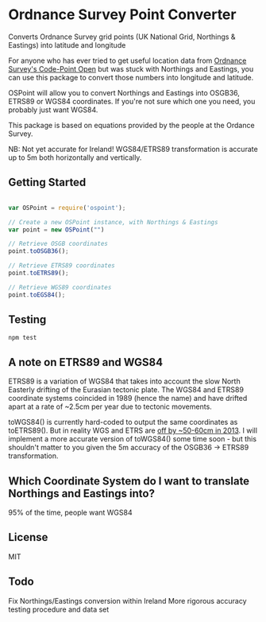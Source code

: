 # Ordnance Survey Point Converter

Converts Ordnance Survey grid points (UK National Grid, Northings & Eastings) into latitude and longitude

For anyone who has ever tried to get useful location data from [Ordnance Survey's Code-Point Open](https://www.ordnancesurvey.co.uk/opendatadownload/products.html) but was stuck with Northings and Eastings, you can use this package to convert those numbers into longitude and latitude.

OSPoint will allow you to convert Northings and Eastings into OSGB36, ETRS89 or WGS84 coordinates. If you're not sure which one you need, you probably just want WGS84.

This package is based on equations provided by the people at the Ordance Survey.

NB: Not yet accurate for Ireland! WGS84/ETRS89 transformation is accurate up to 5m both horizontally and vertically.

## Getting Started

```javascript

var OSPoint = require('ospoint');

// Create a new OSPoint instance, with Northings & Eastings
var point = new OSPoint("")

// Retrieve OSGB coordinates
point.toOSGB36();

// Retrieve ETRS89 coordinates
point.toETRS89();

// Retrieve WGS89 coordinates
point.toEGS84();


```

## Testing

```shell
npm test
```

## A note on ETRS89 and WGS84

ETRS89 is a variation of WGS84 that takes into account the slow North Easterly drifting of the Eurasian tectonic plate. The WGS84 and ETRS89 coordinate systems coincided in 1989 (hence the name) and have drifted apart at a rate of ~2.5cm per year due to tectonic movements.

toWGS84() is currently hard-coded to output the same coordinates as toETRS89(). But in reality WGS and ETRS are [off by ~50-60cm in 2013](http://www.killetsoft.de/t_1009_e.htm). I will implement a more accurate version of toWGS84() some time soon - but this shouldn't matter to you given the 5m accuracy of the OSGB36 -> ETRS89 transformation.

## Which Coordinate System do I want to translate Northings and Eastings into?

95% of the time, people want WGS84

## License

MIT

## Todo

Fix Northings/Eastings conversion within Ireland
More rigorous accuracy testing procedure and data set
